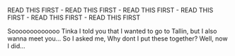 READ THIS FIRST - READ THIS FIRST - READ THIS FIRST - READ THIS FIRST - READ THIS FIRST - READ THIS FIRST


Sooooooooooooo
Tinka
I told you that I wanted to go to Tallin, but I also wanna meet you...
So I asked me, Why dont I put these together?
Well, now I did...